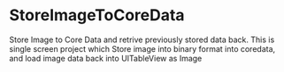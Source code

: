 # StoreImageToCoreData
Store Image to Core Data and retrive previously stored data back. 
This is single screen project which Store image into binary format into coredata, and load image data back into UITableView as Image


